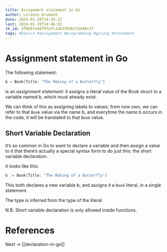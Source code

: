 ```yaml
---
title: Assignment statement in Go
author: Lorenzo Drumond
date: 2024-01-28T14:34:22
last: 2024-01-28T14:46:52
zk_id: 4f866fe4870fa7c1a62369b7cb440c2f
tags: #basics #assignment #programming #golang #statement
---
```



# Assignment statement in Go
The following statement:
```go
b = Book{Title: "The Making of a Butterfly"}
```
is an _assignment statement_: it assigns a literal value of the Book struct to a variable named b, which must already exist.

We can think of this as assigning labels to values; from now own, we can refer to that `Book` value via the name b, and everytime the name b occurs in the code, it will be translated to that `Book` value.

## Short Variable Declaration
It’s so common in Go to want to declare a variable and then assign a value to it that there’s actually a special syntax form to do just this: the short variable declaration.

It looks like this:
```go
b := Book{Title: "The Making of a Butterfly"}
```

This both declares a new variable b, and assigns it a `Book` literal, in a single statement.

The type is inferred from the type of the literal.

N.B. Short variable declaration is only allowed inside functions.

# References

Next -> [[declaration-in-go]]
